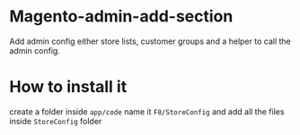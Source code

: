 # Magento-admin-add-section
Add admin config either store lists, customer groups and a helper to call the admin config.

# How to install it
create a folder inside `app/code` name it `F8/StoreConfig` and add all the files inside `StoreConfig` folder


